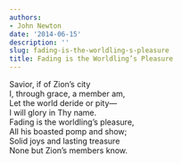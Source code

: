 ```yaml
---
authors:
- John Newton
date: '2014-06-15'
description: ''
slug: fading-is-the-worldling-s-pleasure
title: Fading is the Worldling’s Pleasure
---
```

Savior, if of Zion’s city<br />
  I, through grace, a member am,<br />
Let the world deride or pity—<br />
  I will glory in Thy name.<br />
Fading is the worldling’s pleasure,<br />
  All his boasted pomp and show;<br />
Solid joys and lasting treasure<br />
  None but Zion’s members know.
